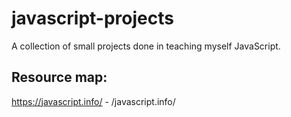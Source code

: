 # javascript-projects
A collection of small projects done in teaching myself JavaScript.

## Resource map:
https://javascript.info/ - /javascript.info/
